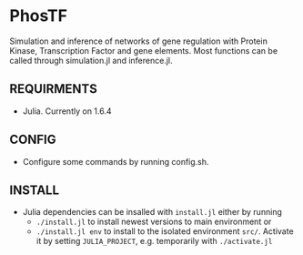 # PhosTF
Simulation and inference of networks of gene regulation with Protein Kinase, Transcription Factor and gene elements. Most functions can be called through simulation.jl and inference.jl.

## REQUIRMENTS
- Julia. Currently on 1.6.4

## CONFIG
- Configure some commands by running config.sh.

## INSTALL
- Julia dependencies can be insalled with `install.jl` either by running
  - `./install.jl` to install newest versions to main environment or
  - `./install.jl env` to install to the isolated environment `src/`. Activate it by setting `JULIA_PROJECT`, e.g. temporarily with `./activate.jl`

